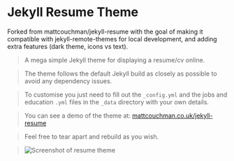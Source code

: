 # Jekyll Resume Theme

Forked from mattcouchman/jekyll-resume with the goal of making it compatible with jekyll-remote-themes for local development, and adding extra features (dark theme, icons vs text).

> A mega simple Jekyll theme for displaying a resume/cv online.

> The theme follows the default Jekyll build as closely as possible to avoid any dependency issues.

> To customise you just need to fill out the `_config.yml` and the jobs and education `.yml` files in the `_data` directory with your own details.

> You can see a demo of the theme at: [mattcouchman.co.uk/jekyll-resume](http://mattcouchman.co.uk/jekyll-resume)

> Feel free to tear apart and rebuild as you wish.

> ![Screenshot of resume theme](https://github.com/mattcouchman/jekyll-resume/raw/master/img/screen.png)

